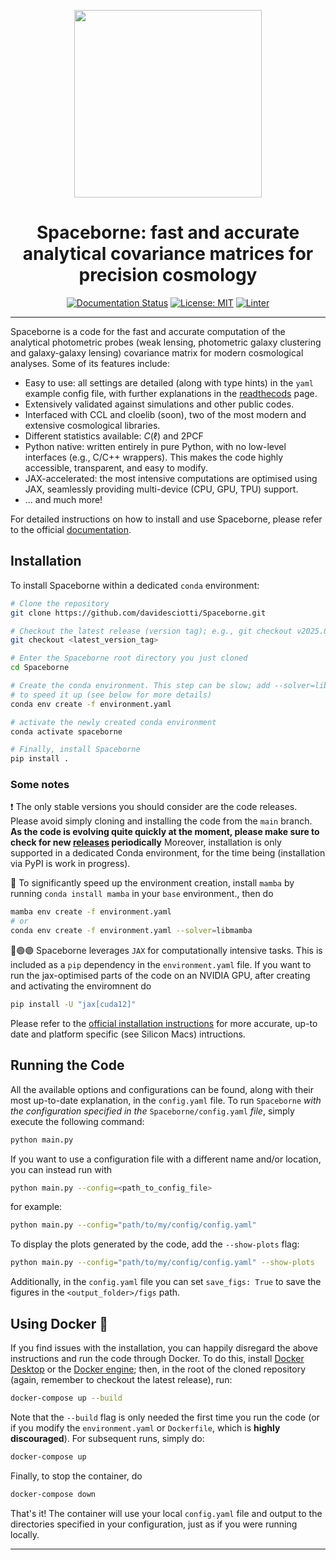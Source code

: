 <p align="center">
  <img src="https://github.com/user-attachments/assets/1e156ecb-75d5-4004-b768-cbd8edab7940" width="300">
</p>

<!-- ![sb_logo](https://github.com/user-attachments/assets/6c5d9280-70b2-4f66-8bfb-c513317aea06) -->

<div style="text-align: center;" align="center">

# Spaceborne: fast and accurate analytical covariance matrices for precision cosmology


[![Documentation Status](https://readthedocs.org/projects/spaceborne/badge/?version=latest)](https://spaceborne.readthedocs.io/en/latest/?badge=latest)
[![License: MIT](https://img.shields.io/badge/License-MIT-yellow.svg)](./LICENSE)
[![Linter](https://img.shields.io/endpoint?url=https://raw.githubusercontent.com/astral-sh/ruff/main/assets/badge/v2.json)](https://github.com/astral-sh/ruff)

</div>

---
Spaceborne is a code for the fast and accurate computation of the analytical photometric probes (weak lensing, photometric galaxy clustering and galaxy-galaxy lensing) covariance matrix for modern cosmological analyses.
Some of its features include:

* Easy to use: all settings are detailed (along with type hints) in the `yaml` example config file, with further explanations in the [readthecods](https://spaceborne.readthedocs.io/en/latest/?badge=latest) page.
* Extensively validated against simulations and other public codes.
* Interfaced with CCL and cloelib (soon), two of the most modern and extensive cosmological libraries.
* Different statistics available: $C(\ell)$ and 2PCF
* Python native: written entirely in pure Python, with no low-level interfaces (e.g., C/C++ wrappers). This makes the code highly accessible, transparent, and easy to modify.
* JAX-accelerated: the most intensive computations are optimised using JAX, seamlessly providing multi-device (CPU, GPU, TPU) support.
* ... and much more!


For detailed instructions on how to install and use Spaceborne, please refer to the official [documentation](https://spaceborne.readthedocs.io/en/latest/).

## Installation

To install Spaceborne within a dedicated `conda` environment:

```bash
# Clone the repository
git clone https://github.com/davidesciotti/Spaceborne.git

# Checkout the latest release (version tag); e.g., git checkout v2025.07.1
git checkout <latest_version_tag>

# Enter the Spaceborne root directory you just cloned
cd Spaceborne

# Create the conda environment. This step can be slow; add --solver=libmamba 
# to speed it up (see below for more details)
conda env create -f environment.yaml

# activate the newly created conda environment
conda activate spaceborne

# Finally, install Spaceborne
pip install .
```

### Some notes

❗ The only stable versions you should consider are the code releases. Please avoid simply cloning and installing the code from the `main` branch.
**As the code is evolving quite quickly at the moment, please make sure to check for new [releases](https://github.com/davidesciotti/Spaceborne/releases) periodically**
Moreover, installation is only supported in a dedicated Conda environment, for the time being (installation via PyPI is work in progress).

🐍 To significantly speed up the environment creation, install `mamba` by running `conda install mamba` in your `base` environment., then do

```bash
mamba env create -f environment.yaml 
# or
conda env create -f environment.yaml --solver=libmamba 
```

🔵🟢🟣 Spaceborne leverages `JAX` for computationally intensive tasks. This is included as 
a `pip` dependency in the `environment.yaml` file. If you want to run the jax-optimised 
parts of the code on an NVIDIA GPU, after creating and activating the enviromnent do

```bash
pip install -U "jax[cuda12]"
```

Please refer to the [official installation instructions](https://docs.jax.dev/en/latest/installation.html#installation) for more accurate, up-to date and platform specific 
(see Silicon Macs) intructions.

## Running the Code

All the available options and configurations can be found, along with their most up-to-date explanation, in the `config.yaml` file. To run `Spaceborne` _with the configuration specified in the_ `Spaceborne/config.yaml` _file_, simply execute the following command:

```bash
python main.py
```

If you want to use a configuration file with a different name and/or location, you can instead run with

```bash
python main.py --config=<path_to_config_file>
```

for example:

```bash
python main.py --config="path/to/my/config/config.yaml"
```

To display the plots generated by the code, add the `--show-plots` flag:

```bash
python main.py --config="path/to/my/config/config.yaml" --show-plots
```

Additionally, in the `config.yaml` file you can set `save_figs: True` to save the figures in the `<output_folder>/figs` path.

## Using Docker 🐋

If you find issues with the installation, you can happily disregard the above instructions and run the code through Docker. To do this, install [Docker Desktop](https://www.docker.com/products/docker-desktop/) or the [Docker engine](https://docs.docker.com/engine/); then, in the root of the cloned repository (again, remember to checkout the latest release), run:

```bash
docker-compose up --build
```

Note that the `--build` flag is only needed the first time you run the code (or if you modify the `environment.yaml` or `Dockerfile`, which is **highly discouraged**). For subsequent runs, simply do:

```bash
docker-compose up
```

Finally, to stop the container, do

```bash
docker-compose down
```

That's it! The container will use your local `config.yaml` file and output to the directories specified in your configuration, just as if you were running locally.

---
